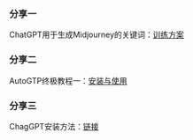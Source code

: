 ### 分享一
ChatGPT用于生成Midjourney的关键词：[训练方案](https://github.com/unAlpha/Sharing/blob/master/Training_Model.txt)

### 分享二
AutoGTP终极教程一：[安装与使用](https://pengdirect.notion.site/AutoGTP-cbb9d8c7775343a091d5918bdbd79630)

### 分享三
ChagGPT安装方法：[链接](www.v2ex.com/t/900126)

